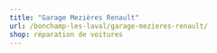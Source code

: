 ```yaml
---
title: "Garage Mezières Renault"
url: /bonchamp-les-laval/garage-mezieres-renault/
shop: réparation de voitures
---
```

